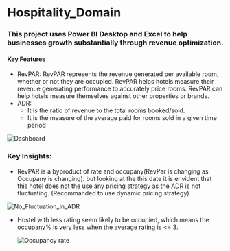 # Hospitality_Domain

### This project uses Power BI Desktop and Excel to help businesses growth substantially through revenue optimization.

#### Key Features
* RevPAR: RevPAR represents the revenue generated per available room, whether or not they are occupied. RevPAR helps hotels measure their revenue generating performance to accurately price rooms. RevPAR can help hotels measure themselves against other properties or brands.
* ADR:
   * It is the ratio of revenue to the total rooms booked/sold.
   * It is the measure of the average paid for rooms sold in a given time period
  
![Dashboard](https://github.com/VigneshwarRamalingam/Hospitality_Domain/assets/104707588/4ba720b1-b932-4ee9-9ba8-eb68f4262e84)

### Key Insights:
* RevPAR is a byproduct of rate and occupany(RevPar is changing as Occupany is changing). but looking at the this date it is envident that this hotel does not the use any pricing strategy as the ADR is not fluctuating. (Recommanded to use dynamic pricing strategy)

![No_Fluctuation_in_ADR](https://github.com/VigneshwarRamalingam/Hospitality_Domain/assets/104707588/cd5f216a-dcd7-448f-9d5c-7da29f4c87cd)

* Hostel with less rating seem likely to be occupied, which means the occupany% is very less when the average rating is <= 3.
  
  ![Occupancy rate](https://github.com/VigneshwarRamalingam/Hospitality_Domain/assets/104707588/1e1331f0-25ad-4075-9474-9a9929409a38)
